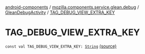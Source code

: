 [android-components](../../index.md) / [mozilla.components.service.glean.debug](../index.md) / [GleanDebugActivity](index.md) / [TAG_DEBUG_VIEW_EXTRA_KEY](./-t-a-g_-d-e-b-u-g_-v-i-e-w_-e-x-t-r-a_-k-e-y.md)

# TAG_DEBUG_VIEW_EXTRA_KEY

`const val TAG_DEBUG_VIEW_EXTRA_KEY: `[`String`](https://kotlinlang.org/api/latest/jvm/stdlib/kotlin/-string/index.html) [(source)](https://github.com/mozilla-mobile/android-components/blob/master/components/service/glean/src/main/java/mozilla/components/service/glean/debug/GleanDebugActivity.kt#L29)